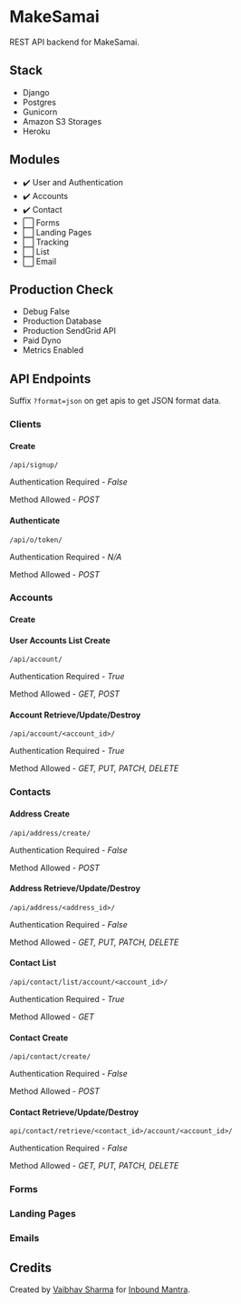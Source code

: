 # MakeSamai
REST API backend for MakeSamai.

## Stack
- Django
- Postgres
- Gunicorn
- Amazon S3 Storages
- Heroku

## Modules
- :heavy_check_mark: User and Authentication
- :heavy_check_mark: Accounts
- :heavy_check_mark: Contact
- :white_large_square: Forms
- :white_large_square: Landing Pages
- :white_large_square: Tracking
- :white_large_square: List
- :white_large_square: Email

## Production Check

- Debug False
- Production Database
- Production SendGrid API
- Paid Dyno
- Metrics Enabled

## API Endpoints
Suffix ```?format=json``` on get apis to get JSON format data.

### Clients
#### Create

```/api/signup/```

Authentication Required - *False*

Method Allowed - *POST*

#### Authenticate

```/api/o/token/```

Authentication Required - *N/A*

Method Allowed - *POST*

### Accounts
#### Create

#### User Accounts List Create

```/api/account/```

Authentication Required - *True*

Method Allowed - *GET, POST*

#### Account Retrieve/Update/Destroy

```/api/account/<account_id>/```

Authentication Required - *True*

Method Allowed - *GET, PUT, PATCH, DELETE*

### Contacts
#### Address Create

```/api/address/create/```

Authentication Required - *False*

Method Allowed - *POST*

#### Address Retrieve/Update/Destroy

```/api/address/<address_id>/```

Authentication Required - *False*

Method Allowed - *GET, PUT, PATCH, DELETE*

#### Contact List

```/api/contact/list/account/<account_id>/```

Authentication Required - *True*

Method Allowed - *GET*

#### Contact Create


```/api/contact/create/```

Authentication Required - *False*

Method Allowed - *POST*

#### Contact Retrieve/Update/Destroy

```api/contact/retrieve/<contact_id>/account/<account_id>/```

Authentication Required - *False*

Method Allowed - *GET, PUT, PATCH, DELETE*

### Forms
### Landing Pages
### Emails

## Credits
Created by [Vaibhav Sharma](https://github.com/v4iv/) for [Inbound Mantra](https://www.inboundmantra.com/).
